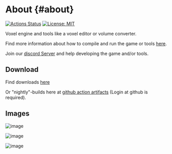 # About {#about}

[![Actions Status](https://github.com/mgerhardy/vengi/workflows/build/badge.svg)](https://github.com/mgerhardy/vengi/actions)
 [![License: MIT](https://img.shields.io/badge/License-MIT-yellow.svg)](https://opensource.org/licenses/MIT)

Voxel engine and tools like a voxel editor or volume converter.

Find more information about how to compile and run the game or tools [here](https://mgerhardy.github.io/vengi/).

Join our [discord Server](https://discord.gg/AgjCPXy) and help developing the game and/or tools.

## Download

Find downloads [here](https://github.com/mgerhardy/vengi/releases/)

Or "nightly"-builds here at [github action artifacts](https://github.com/mgerhardy/vengi/actions) (Login at github is required).

## Images

![image](https://raw.githubusercontent.com/wiki/mgerhardy/vengi/images/voxedit-new-ui.png)

![image](https://raw.githubusercontent.com/wiki/mgerhardy/vengi/images/gliding-2020-02-23.png)

![image](https://raw.githubusercontent.com/wiki/mgerhardy/vengi/images/reflective_water_surface.png)
